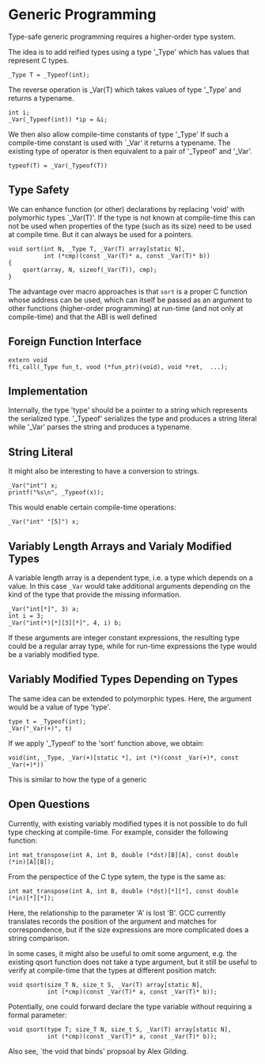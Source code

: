 
Generic Programming
===================

Type-safe generic programming requires a higher-order type system.



The idea is to add reified types using a type '_Type' which has
values that represent C types.

```
_Type T = _Typeof(int);
```


The reverse operation is _Var(T) which takes values of type '_Type'
and returns a typename.

```
int i;
_Var(_Typeof(int)) *ip = &i;
```


We then also allow compile-time constants of type '_Type' If such
a compile-time constant is used with `_Var' it returns a typename.
The existing type of operator is then equivalent to a pair of
'_Typeof' and '_Var'.


```
typeof(T) = _Var(_Typeof(T))
```


Type Safety
-----------

We can enhance function (or other) declarations by replacing 'void'
with polymorhic types `_Var(T)'.  If the type is not known at
compile-time this can not be used when properties of the type (such as
its size) need to be used at compile time.  But it can always be used
for a pointers.

```
void sort(int N, _Type T, _Var(T) array[static N], 
          int (*cmp)(const _Var(T)* a, const _Var(T)* b))
{
	qsort(array, N, sizeof(_Var(T)), cmp);
}
```


The advantage over macro approaches is that `sort` is a proper C function
whose address can be used, which can itself be passed as an argument
to other functions (higher-order programming) at run-time (and not only
at compile-time) and that the ABI is well defined




Foreign Function Interface
--------------------------

```
extern void
ffi_call(_Type fun_t, vood (*fun_ptr)(void), void *ret,  ...);
```


Implementation
--------------

Internally, the type 'type' should be a pointer to a string which represents
the serialized type.  '_Typeof' serializes the type and produces a string
literal while '_Var' parses the string and produces a typename.



String Literal
--------------

It might also be interesting to have a conversion to strings.

```
_Var("int") x;
printf("%s\n", _Typeof(x));
```

This would enable certain compile-time operations:

```
_Var("int" "[5]") x;
```


Variably Length Arrays and Varialy Modified Types
-------------------------------------------------

A variable length array is a dependent type, i.e. a type which
depends on a value. In this case `_Var` would take additional
arguments depending on the kind of the type that provide the
missing information.


```
_Var("int[*]", 3) a;
int i = 3;
_Var("int(*)[*][3][*]", 4, i) b;
```

If these arguments are integer constant expressions, the resulting
type could be a regular array type, while for run-time expressions
the type would be a variably modified type.


Variably Modified Types Depending on Types
------------------------------------------

The same idea can be extended to polymorphic types. Here, the
argument would be a value of type 'type'.


```
type t = _Typeof(int);
_Var("_Var(+)", t)
```

If we apply '_Typeof' to the 'sort' function above, we obtain:

```
void(int, _Type, _Var(+)[static *], int (*)(const _Var(+)*, const _Var(+)*))
```

This is similar to how the type of a generic


Open Questions
--------------

Currently, with existing variably modified types it is not possible
to do full type checking at compile-time. For example, consider the
following function:

```
int mat_transpose(int A, int B, double (*dst)[B][A], const double (*in)[A][B]);
```


From the perspectice of the C type sytem, the type is the same as:
```
int mat_transpose(int A, int B, double (*dst)[*][*], const double (*in)[*][*]);
```

Here, the relationship to the parameter 'A' is lost 'B'.  GCC currently
translates records the position of the argument and matches for
correspondence, but if the size expressions are more complicated does
a string comparison.


In some cases, it might also be useful to omit some argument, e.g.
the existing qsort function does not take a type argument, but
it still be useful to verify at compile-time that the types at
different position match:


```
void qsort(size_T N, size_t S, _Var(T) array[static N], 
           int (*cmp)(const _Var(T)* a, const _Var(T)* b));
```


Potentially, one could forward declare the type variable without
requiring a formal parameter:

```
void qsort(type T; size_T N, size_t S, _Var(T) array[static N], 
           int (*cmp)(const _Var(T)* a, const _Var(T)* b));
```

Also see, `the void that binds' propsoal by Alex Gilding.


